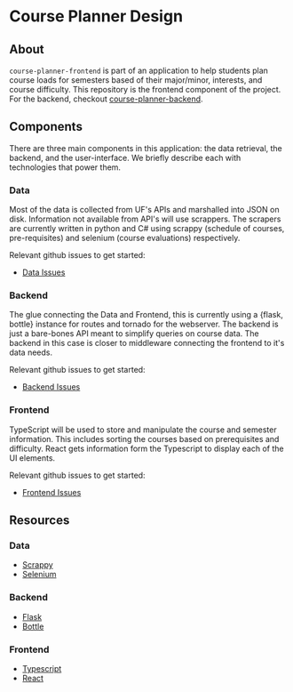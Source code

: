 # Course Planner Design 

## About

`course-planner-frontend` is part of an application to help students plan course loads for semesters based of their major/minor, interests, and course difficulty. This repository is the frontend component of the project. For the backend, checkout [course-planner-backend](https://github.com/ufosc/course-scheduler).

## Components

There are three main components in this application: the data retrieval, the backend, and the user-interface. We briefly describe each with technologies that power them.

### Data

Most of the data is collected from UF's APIs and marshalled into JSON on disk. Information not available from API's will use scrappers. The scrapers are currently written in python and C# using scrappy (schedule of courses, pre-requisites) and selenium (course evaluations) respectively.

Relevant github issues to get started:
- [Data Issues](https://github.com/ufosc/course-scheduler/labels/data)

### Backend

The glue connecting the Data and Frontend, this is currently using a {flask, bottle} instance for routes and tornado for the webserver. The backend is just a bare-bones API meant to simplify queries on course data. The backend in this case is closer to middleware connecting the frontend to it's data needs.

Relevant github issues to get started:
- [Backend Issues](https://github.com/ufosc/course-scheduler/labels/backend)

### Frontend

TypeScript will be used to store and manipulate the course and semester information. This includes sorting the courses based on prerequisites and difficulty. React gets information form the Typescript to display each of the UI elements.

Relevant github issues to get started:
- [Frontend Issues](https://github.com/ufosc/course-planner-frontend/issues)

<!-- 
    @TODO: ARCHITECTURE DIAGRAM GOES HERE 
-->

## Resources 

### Data

- [Scrappy](https://scrapy.org/)
- [Selenium](http://docs.seleniumhq.org/)

### Backend

- [Flask](http://flask.pocoo.org/)
- [Bottle](http://bottlepy.org/docs/dev/)

### Frontend

- [Typescript](https://github.com/ufosc/resources/blob/master/resources/typescript.md)
- [React](https://github.com/ufosc/resources/blob/master/resources/react.md)
